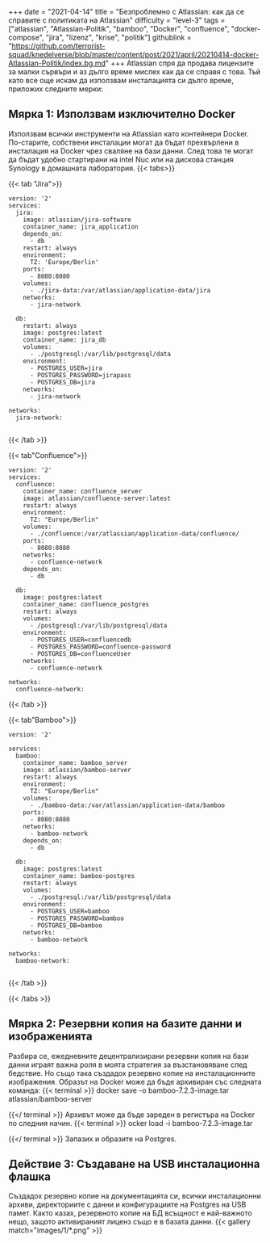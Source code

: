 +++
date = "2021-04-14"
title = "Безпроблемно с Atlassian: как да се справите с политиката на Atlassian"
difficulty = "level-3"
tags = ["atlassian", "Atlassian-Politik", "bamboo", "Docker", "confluence", "docker-compose", "jira", "lizenz", "krise", "politik"]
githublink = "https://github.com/terrorist-squad/knedelverse/blob/master/content/post/2021/april/20210414-docker-Atlassian-Politik/index.bg.md"
+++
Atlassian спря да продава лицензите за малки сървъри и аз дълго време мислех как да се справя с това. Тъй като все още искам да използвам инсталацията си дълго време, приложих следните мерки:
## Мярка 1: Използвам изключително Docker
Използвам всички инструменти на Atlassian като контейнери Docker. По-старите, собствени инсталации могат да бъдат прехвърлени в инсталация на Docker чрез сваляне на бази данни. След това те могат да бъдат удобно стартирани на intel Nuc или на дискова станция Synology в домашната лаборатория.
{{< tabs>}}


{{< tab "Jira">}}


```
version: '2'
services:
  jira:
    image: atlassian/jira-software
    container_name: jira_application
    depends_on:
      - db
    restart: always
    environment:
      TZ: 'Europe/Berlin'
    ports:
      - 8080:8080
    volumes:
      - ./jira-data:/var/atlassian/application-data/jira
    networks:
      - jira-network
      
  db:
    restart: always
    image: postgres:latest
    container_name: jira_db
    volumes:
      - ./postgresql:/var/lib/postgresql/data
    environment:
      - POSTGRES_USER=jira
      - POSTGRES_PASSWORD=jirapass
      - POSTGRES_DB=jira
    networks:
      - jira-network

networks:
  jira-network:


```

{{< /tab >}}


{{< tab"Confluence">}}


```
version: '2'
services:
  confluence:
    container_name: confluence_server
    image: atlassian/confluence-server:latest
    restart: always
    environment:
      TZ: "Europe/Berlin"
    volumes:
      - ./confluence:/var/atlassian/application-data/confluence/
    ports:
      - 8080:8080
    networks:
      - confluence-network
    depends_on:
      - db

  db:
    image: postgres:latest
    container_name: confluence_postgres
    restart: always
    volumes:
      - /postgresql:/var/lib/postgresql/data
    environment:
      - POSTGRES_USER=confluencedb
      - POSTGRES_PASSWORD=confluence-password
      - POSTGRES_DB=confluenceUser
    networks:
      - confluence-network

networks:
  confluence-network:

```

{{< /tab >}}


{{< tab"Bamboo">}}


```
version: '2'

services:
  bamboo:
    container_name: bamboo_server
    image: atlassian/bamboo-server
    restart: always
    environment:
      TZ: "Europe/Berlin"
    volumes:
      - ./bamboo-data:/var/atlassian/application-data/bamboo
    ports:
      - 8080:8080
    networks:
      - bamboo-network
    depends_on:
      - db

  db:
    image: postgres:latest
    container_name: bamboo-postgres
    restart: always
    volumes:
      - ./postgresql:/var/lib/postgresql/data
    environment:
      - POSTGRES_USER=bamboo
      - POSTGRES_PASSWORD=bamboo
      - POSTGRES_DB=bamboo
    networks:
      - bamboo-network

networks:
  bamboo-network:


```

{{< /tab >}}


{{< /tabs >}}


## Мярка 2: Резервни копия на базите данни и изображенията
Разбира се, ежедневните децентрализирани резервни копия на бази данни играят важна роля в моята стратегия за възстановяване след бедствие. Но също така създадох резервно копие на инсталационните изображения. Образът на Docker може да бъде архивиран със следната команда:
{{< terminal >}}
docker save -o bamboo-7.2.3-image.tar atlassian/bamboo-server

{{</ terminal >}}
Архивът може да бъде зареден в регистъра на Docker по следния начин.
{{< terminal >}}
ocker load -i bamboo-7.2.3-image.tar

{{</ terminal >}}
Запазих и образите на Postgres.
## Действие 3: Създаване на USB инсталационна флашка
Създадох резервно копие на документацията си, всички инсталационни архиви, директориите с данни и конфигурациите на Postgres на USB памет. Както казах, резервното копие на БД всъщност е най-важното нещо, защото активираният лиценз също е в базата данни.
{{< gallery match="images/1/*.png" >}}

